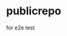 # publicrepo
for e2e test



































































































































































































































































































































































































































































































































































































































































































































































































































































































































































































































































































































































































































































































































































































































































































































































































































































































































































































































































































































































































































































































































































































































































































































































































































































































































































































































































































































































































































































































































































































































































































































































































































































































